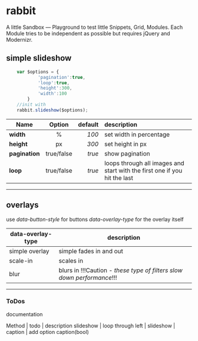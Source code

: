 rabbit
======
A little Sandbox — Playground to test little Snippets, Grid, Modules. Each Module tries to be independent as possible but requires jQuery and Modernizr.

## simple slideshow

```javascript
	var $options = {
	  		'pagination':true,
	  		'loop':true,
	  		'height':300,
	  		'width':100
	  	}
	//init with
	rabbit.slideshow($options);
```



| Name          | Option       | default| description |
| ------------- |:------------:| ------:| :-------|
| **width**     | %            | *100*  | set width in percentage   |
| **height**    | px           | *300*  | set height in px   |
| **pagination**| true/false   | *true* | show pagination  |
| **loop**      | true/false   | *true* | loops through all images and start with the first one if you hit the last  |

---

## overlays
use *data-button-style* for buttons
*data-overlay-type* for the overlay itself

| data-overlay-type | description |
| --- | --- |
| simple overlay | simple fades in and out |
| scale-in | scales in |
| blur | blurs in !!!Caution - *these type of filters slow down performance*!!! |


---

### ToDos
documentation

Method | todo | description
slideshow | loop through left | 
slideshow | caption | add option caption(bool)
